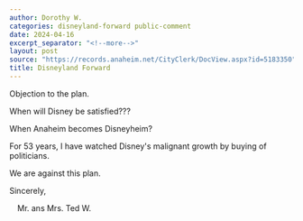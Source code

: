 ```yaml
---
author: Dorothy W.
categories: disneyland-forward public-comment
date: 2024-04-16
excerpt_separator: "<!--more-->" 
layout: post
source: "https://records.anaheim.net/CityClerk/DocView.aspx?id=5183350"
title: Disneyland Forward
---
```


Objection to the plan.

When will Disney be satisfied???

When Anaheim becomes Disneyheim?

<!--more-->

For 53 years, I have watched Disney's malignant growth by buying of
politicians.

We are against this plan.

Sincerely,

 Mr. ans Mrs. Ted W.
